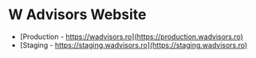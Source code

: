 # W Advisors Website

- [Production - https://wadvisors.ro](https://production.wadvisors.ro)
- [Staging - https://staging.wadvisors.ro](https://staging.wadvisors.ro)
